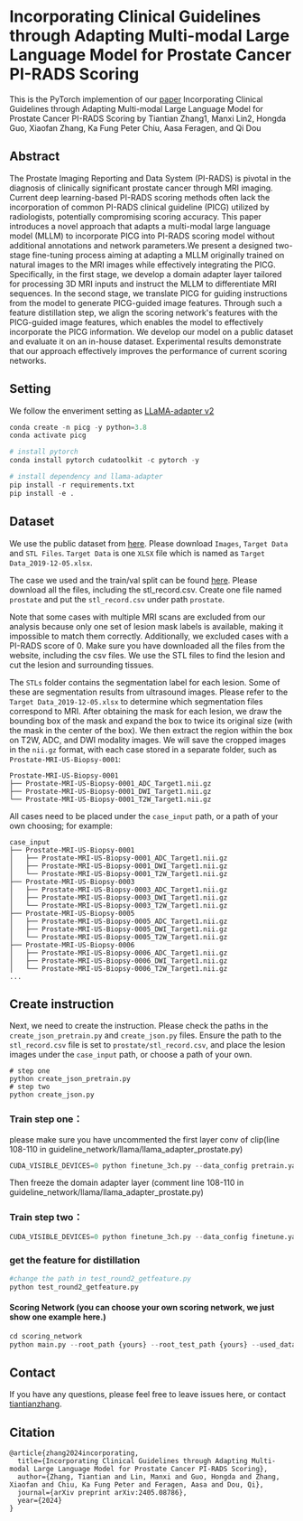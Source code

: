 # Incorporating Clinical Guidelines through Adapting Multi-modal Large Language Model for Prostate Cancer PI-RADS Scoring

This is the PyTorch implemention of our [paper](https://arxiv.org/pdf/2405.08786) Incorporating Clinical Guidelines through Adapting Multi-modal Large Language Model for Prostate Cancer PI-RADS Scoring by Tiantian Zhang1, Manxi Lin2, Hongda Guo, Xiaofan Zhang, Ka Fung
Peter Chiu, Aasa Feragen, and Qi Dou

## Abstract
The Prostate Imaging Reporting and Data System (PI-RADS) is pivotal in the diagnosis of clinically significant prostate cancer through MRI imaging. Current deep learning-based PI-RADS scoring methods often lack the incorporation of common PI-RADS clinical guideline (PICG) utilized by radiologists, potentially compromising scoring accuracy. This paper introduces a novel approach that adapts a multi-modal large language model (MLLM) to incorporate PICG into PI-RADS scoring model without additional annotations and network parameters.We present a designed two-stage fine-tuning process aiming at adapting a MLLM originally trained on natural images to the MRI images while effectively integrating the PICG. Specifically, in the first stage, we develop a domain adapter layer tailored for processing 3D MRI inputs and instruct the MLLM to differentiate MRI sequences. In the second stage, we translate PICG for guiding instructions from the model to generate PICG-guided image features. Through such a feature distillation step, we align the scoring network's features with the PICG-guided image features, which enables the model to effectively incorporate the PICG information. We develop our model on a public dataset and evaluate it on an in-house dataset. Experimental results demonstrate that our approach effectively improves the performance of current scoring networks.

## Setting

We follow the enveriment setting as [LLaMA-adapter v2](https://github.com/OpenGVLab/LLaMA-Adapter)


```python
conda create -n picg -y python=3.8
conda activate picg

# install pytorch
conda install pytorch cudatoolkit -c pytorch -y

# install dependency and llama-adapter
pip install -r requirements.txt
pip install -e .
```

## Dataset

We use the public dataset from [here](https://www.cancerimagingarchive.net/collection/prostate-mri-us-biopsy/). Please download `Images`, `Target Data` and `STL Files`. `Target Data` is one `XLSX` file which is named as `Target Data_2019-12-05.xlsx`. 

The case we used and the train/val split can be found [here](https://gocuhk-my.sharepoint.com/:f:/g/personal/tiantianzhang_cuhk_edu_hk/EiRr7xgyS4NEmJmfA2wxFgMBNCCus_B3WX6t4YKbpmRVeA?e=p85D80). Please download all the files, including the stl_record.csv. Create one file named `prostate` and put the `stl_record.csv` under path `prostate`. 

Note that some cases with multiple MRI scans are excluded from our analysis because only one set of lesion mask labels is available, making it impossible to match them correctly. Additionally, we excluded cases with a PI-RADS score of 0. Make sure you have downloaded all the files from the website, including the csv files. We use the STL files to find the lesion and cut the lesion and surrounding tissues. 

The `STLs` folder contains the segmentation label for each lesion. Some of these are segmentation results from ultrasound images. Please refer to the `Target Data_2019-12-05.xlsx` to determine which segmentation files correspond to MRI. After obtaining the mask for each lesion, we draw the bounding box of the mask and expand the box to twice its original size (with the mask in the center of the box). We then extract the region within the box on T2W, ADC, and DWI modality images. We will save the cropped images in the `nii.gz` format, with each case stored in a separate folder, such as `Prostate-MRI-US-Biopsy-0001`:

```
Prostate-MRI-US-Biopsy-0001
├── Prostate-MRI-US-Biopsy-0001_ADC_Target1.nii.gz
├── Prostate-MRI-US-Biopsy-0001_DWI_Target1.nii.gz
└── Prostate-MRI-US-Biopsy-0001_T2W_Target1.nii.gz

```
All cases need to be placed under the `case_input` path, or a path of your own choosing; for example:

```
case_input
├── Prostate-MRI-US-Biopsy-0001
│   ├── Prostate-MRI-US-Biopsy-0001_ADC_Target1.nii.gz
│   ├── Prostate-MRI-US-Biopsy-0001_DWI_Target1.nii.gz
│   └── Prostate-MRI-US-Biopsy-0001_T2W_Target1.nii.gz
├── Prostate-MRI-US-Biopsy-0003
│   ├── Prostate-MRI-US-Biopsy-0003_ADC_Target1.nii.gz
│   ├── Prostate-MRI-US-Biopsy-0003_DWI_Target1.nii.gz
│   └── Prostate-MRI-US-Biopsy-0003_T2W_Target1.nii.gz
├── Prostate-MRI-US-Biopsy-0005
│   ├── Prostate-MRI-US-Biopsy-0005_ADC_Target1.nii.gz
│   ├── Prostate-MRI-US-Biopsy-0005_DWI_Target1.nii.gz
│   └── Prostate-MRI-US-Biopsy-0005_T2W_Target1.nii.gz
├── Prostate-MRI-US-Biopsy-0006
│   ├── Prostate-MRI-US-Biopsy-0006_ADC_Target1.nii.gz
│   ├── Prostate-MRI-US-Biopsy-0006_DWI_Target1.nii.gz
│   └── Prostate-MRI-US-Biopsy-0006_T2W_Target1.nii.gz
...

```

## Create instruction
Next, we need to create the instruction. Please check the paths in the `create_json_pretrain.py` and `create_json.py` files. Ensure the path to the `stl_record.csv` file is set to `prostate/stl_record.csv`, and place the lesion images under the `case_input` path, or choose a path of your own.
```
# step one
python create_json_pretrain.py
# step two
python create_json.py

```

### Train step one：
please make sure you have uncommented the first layer conv of clip(line 108-110 in guideline_network/llama/llama_adapter_prostate.py)
```python
CUDA_VISIBLE_DEVICES=0 python finetune_3ch.py --data_config pretrain.yaml --batch_size 3 --epochs 20 --warmup_epochs 2 --blr 10e-4 --weight_decay 0.02 --llama_path . --output_dir prostate_pretrain --pretrained_path ckpts/7fa55208379faf2dd862565284101b0e4a2a72114d6490a95e432cf9d9b6c813_BIAS-7B.pth

```
Then freeze the domain adapter layer (comment line 108-110 in guideline_network/llama/llama_adapter_prostate.py)
### Train step two：
```python
CUDA_VISIBLE_DEVICES=0 python finetune_3ch.py --data_config finetune.yaml --batch_size 3 --epochs 60 --warmup_epochs 5 --blr 10e-4 --weight_decay 0.02 --llama_path . --output_dir prostate_finetune --pretrained_path prostate_pretrain/checkpoint-19.pth

```
### get the feature for distillation
```python
#change the path in test_round2_getfeature.py
python test_round2_getfeature.py

```

#### Scoring Network (you can choose your own scoring network, we just show one example here.)

```python 
cd scoring_network
python main.py --root_path {yours} --root_test_path {yours} --used_dataset public  --batch_size 16 --n_threads 0  --loss_select multiFocal  --focalweight  2.0 2.0 1.0 1.0 1.0 --focalgamma  2   --pretrain_path /your/pretrain/r3d50_KM_200ep.pth --model_depth 50 --result_path new_feature_public_resnet50_datasample_distill_5e5_kd4 --n_classes 5 --n_epochs  200  --sample_size 256  --sample_duration 20 --train_txt_file ./data/public_train.txt --test_txt_file ./data/public_test.txt --inf_txt_file ./data/public_test.txt  --datasampler True --learning_rate 5e-5 --optimizer adam --loss_weight 0.4

```
## Contact
If you have any questions, please feel free to leave issues here, or contact [tiantianzhang](tiantianzhang@cuhk.edu.hk).

## Citation
```
@article{zhang2024incorporating,
  title={Incorporating Clinical Guidelines through Adapting Multi-modal Large Language Model for Prostate Cancer PI-RADS Scoring},
  author={Zhang, Tiantian and Lin, Manxi and Guo, Hongda and Zhang, Xiaofan and Chiu, Ka Fung Peter and Feragen, Aasa and Dou, Qi},
  journal={arXiv preprint arXiv:2405.08786},
  year={2024}
}

```
